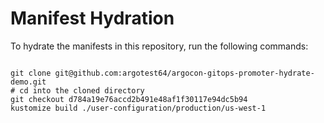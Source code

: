 
# Manifest Hydration

To hydrate the manifests in this repository, run the following commands:

```shell

git clone git@github.com:argotest64/argocon-gitops-promoter-hydrate-demo.git
# cd into the cloned directory
git checkout d784a19e76accd2b491e48af1f30117e94dc5b94
kustomize build ./user-configuration/production/us-west-1
```